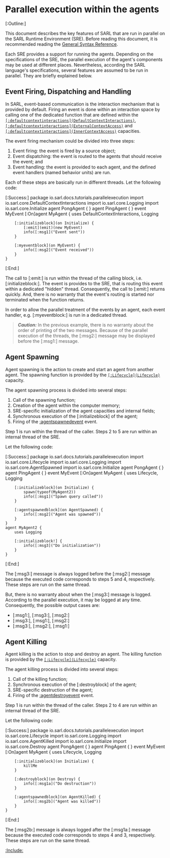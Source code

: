 # Parallel execution within the agents

[:Outline:]

This document describes the key features of SARL that are run in parallel on the SARL Runtime Environment (SRE).
Before reading this document, it is recommended reading
the [General Syntax Reference](../reference/GeneralSyntax.md).

Each SRE provides a support for running the agents. Depending on the specifications of the SRE, the
parallel execution of the agent's components may be used at different places.
Nevertheless, according the SARL language's specifications, several features are assumed to be run in parallel.
They are briefly explained below. 

## Event Firing, Dispatching and Handling

In SARL, event-based communication is the interaction mechanism that is provided by default.
Firing an event is done within an interaction space by calling one of the dedicated function that are defined within
the [`[:defaultcontextinteractions](DefaultContextInteractions)`](../reference/bic/DefaultContextInteractions.md),
[`[:defaultcontextinteractions](ExternalContextAccess)`](../reference/bic/ExternalContextAccess.md) and
[`[:defaultcontextinteractions](InnerContextAccess)`](../reference/bic/InnerContextAccess.md) capacities.

The event firing mechanism could be divided into three steps:
1. Event firing: the event is fired by a source object;
2. Event dispatching: the event is routed to the agents that should receive the event; and
3. Event handling: the event is provided to each agent, and the defined event handlers (named behavior units) are run.

Each of these steps are basically run in different threads.
Let the following code:

[:Success:]
	package io.sarl.docs.tutorials.parallelexecution
	import io.sarl.core.DefaultContextInteractions
	import io.sarl.core.Logging
	import io.sarl.core.Initialize
	agent PongAgent { }
	agent PingAgent { }
	event MyEvent
	[:On]agent MyAgent {
		uses DefaultContextInteractions, Logging

		[:initializeblock](on Initialize) {
			[:emit](emit)(new MyEvent)
			info([:msg1]("Event sent"))
		}

		[:myeventblock](on MyEvent) {
			info([:msg2]("Event received"))
		}
	}
[:End:]


The call to [:emit:] is run within the thread of the calling block, i.e. [:initializeblock:].
The event is provides to the SRE, that is routing this event within a dedicated "hidden" thread.
Consequently, the call to [:emit:] returns quickly. And, there is no warranty that the event's routing
is started nor terminated when the function returns. 

In order to allow the parallel treatment of the events by an agent, each event handler, e.g. [:myeventblock:]
is run in a dedicated thread.

> **_Caution:_** In the previous example, there is no warranty about the order of printing of the two messages.
> Because of the parallel execution of the threads, the [:msg2:] message may be displayed before the [:msg1:] message.

## Agent Spawning

Agent spawning is the action to create and start an agent from another agent.
The spawning function is provided by the 
[`[:Lifecycle](Lifecycle)`](../reference/bic/Lifecycle.md) capacity.

The agent spawning process is divided into several steps:
1. Call of the spawning function;
2. Creation of the agent within the computer memory;
3. SRE-specific initialization of the agent capacities and internal fields;
4. Synchronous execution of the [:initializeblock] of the agent;
5. Firing of the [:agentspawnedevent](AgentSpawned) event.

Step 1 is run within the thread of the caller.
Steps 2 to 5 are run within an internal thread of the SRE.

Let the following code:

[:Success:]
	package io.sarl.docs.tutorials.parallelexecution
	import io.sarl.core.Lifecycle
	import io.sarl.core.Logging
	import io.sarl.core.AgentSpawned
	import io.sarl.core.Initialize
	agent PongAgent { }
	agent PingAgent { }
	event MyEvent
	[:On]agent MyAgent {
		uses Lifecycle, Logging

		[:initializeblock](on Initialize) {
			spawn(typeof(MyAgent2))
			info([:msg1]("Spawn query called"))
		}

		[:agentspawnedblock](on AgentSpawned) {
			info([:msg2]("Agent was spawned"))
		}
	}
	agent MyAgent2 {
		uses Logging

		[:initializeblock!] {
			info([:msg3]("Do initialization"))
		}
	}
[:End:]

The [:msg3:] message is always logged before the [:msg2:] message because the executed code corresponds to
steps 5 and 4, respectively. These steps are run on the same thread.

But, there is no warranty about when the [:msg3:] message is logged. According to the parallel execution,
it may be logged at any time. Consequently, the possible output cases are:
* [:msg1:], [:msg3:], [:msg2:]
* [:msg3:], [:msg1:], [:msg2:]
* [:msg3:], [:msg2:], [:msg1:]


## Agent Killing

Agent killing is the action to stop and destroy an agent.
The killing function is provided by the 
[`[:Lifecycle](Lifecycle)`](../reference/bic/Lifecycle.md) capacity.

The agent killing process is divided into several steps:
1. Call of the killing function;
2. Synchronous execution of the [:destroyblock] of the agent;
3. SRE-specific destruction of the agent;
4. Firing of the [:agentdestroyevent](AgentKilled) event.

Step 1 is run within the thread of the caller.
Steps 2 to 4 are run within an internal thread of the SRE.

Let the following code:

[:Success:]
	package io.sarl.docs.tutorials.parallelexecution
	import io.sarl.core.Lifecycle
	import io.sarl.core.Logging
	import io.sarl.core.AgentKilled
	import io.sarl.core.Initialize
	import io.sarl.core.Destroy
	agent PongAgent { }
	agent PingAgent { }
	event MyEvent
	[:On]agent MyAgent {
		uses Lifecycle, Logging

		[:initializeblock](on Initialize) {
			killMe
		}

		[:destroyblock](on Destroy) {
			info([:msg1a]("Do destruction"))
		}

		[:agentspawnedblock](on AgentKilled) {
			info([:msg2b]("Agent was killed"))
		}
	}
[:End:]


The [:msg2b:] message is always logged after the [:msg1a:] message because the executed code corresponds to
steps 4 and 3, respectively. These steps are run on the same thread.


[:Include:](../legal.inc)
